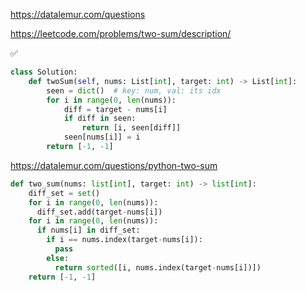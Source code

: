 https://datalemur.com/questions

https://leetcode.com/problems/two-sum/description/

✅
```python
class Solution:
    def twoSum(self, nums: List[int], target: int) -> List[int]:
        seen = dict()  # key: num, val: its idx
        for i in range(0, len(nums)):
            diff = target - nums[i]
            if diff in seen:
                return [i, seen[diff]]
            seen[nums[i]] = i
        return [-1, -1]
```

https://datalemur.com/questions/python-two-sum

```python
def two_sum(nums: list[int], target: int) -> list[int]:
    diff_set = set()
    for i in range(0, len(nums)):
      diff_set.add(target-nums[i])
    for i in range(0, len(nums)):
      if nums[i] in diff_set:
        if i == nums.index(target-nums[i]):
          pass
        else:
          return sorted([i, nums.index(target-nums[i])])
    return [-1, -1]
```